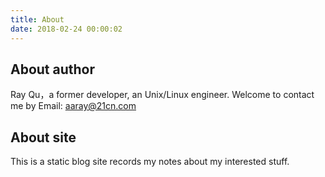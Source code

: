 ```yaml
---
title: About 
date: 2018-02-24 00:00:02
---
```


## About author

Ray Qu，a former developer, an Unix/Linux engineer. Welcome to contact me by
Email: aaray@21cn.com

## About site

This is a static blog site records my notes about my interested stuff.
